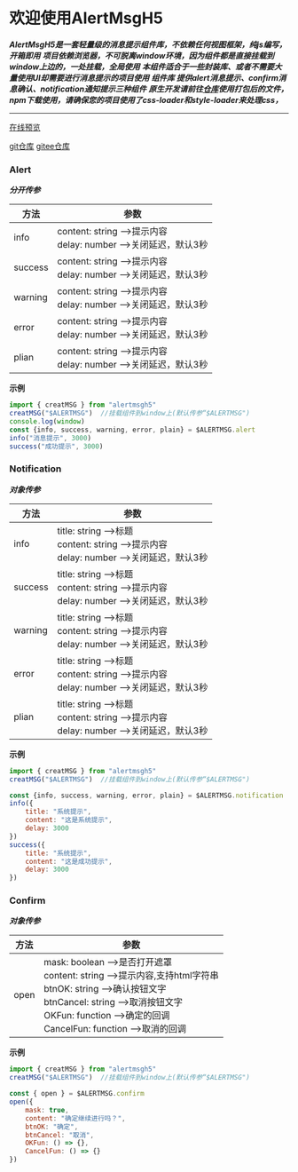# 欢迎使用AlertMsgH5

***AlertMsgH5是一套轻量级的消息提示组件库，不依赖任何视图框架，纯js编写，开箱即用***
***项目依赖浏览器，不可脱离window环境，因为组件都是直接挂载到window上边的，一处挂载，全局使用***
***本组件适合于一些封装库、或者不需要大量使用UI却需要进行消息提示的项目使用***
***组件库 提供alert消息提示、confirm消息确认、notification通知提示三种组件***
***原生开发请前往[仓库](https://github.com/sirxue66/AlertMsgH5)使用打包后的文件，npm下载使用，请确保您的项目使用了css-loader和style-loader来处理css，***
***

[在线预览](https://sirxue66.github.io/AlertMsgH5/)

[git仓库](https://github.com/sirxue66/AlertMsgH5/tree/main/src)
[gitee仓库](https://gitee.com/post-man/alert-msg-h5/tree/main/src)

### Alert
***分开传参***

| 方法  | 参数 |
| ------------- | ------------- |
| info  | content: string -->提示内容 <br>delay: number -->关闭延迟，默认3秒  |
|success | content: string -->提示内容 <br>delay: number -->关闭延迟，默认3秒 |
|warning | content: string -->提示内容 <br>delay: number -->关闭延迟，默认3秒 |
|error |content: string -->提示内容 <br>delay: number -->关闭延迟，默认3秒   |
|plian | content: string -->提示内容 <br>delay: number -->关闭延迟，默认3秒  |

**示例**
```javascript
import { creatMSG } from "alertmsgh5"
creatMSG("$ALERTMSG")  //挂载组件到window上(默认传参“$ALERTMSG")
console.log(window)
const {info, success, warning, error, plain} = $ALERTMSG.alert
info("消息提示", 3000)
success("成功提示", 3000)

```

### Notification
***对象传参***

| 方法  | 参数 |
| ------------- | ------------- |
| info  | title: string -->标题 <br> content: string -->提示内容 <br>delay: number -->关闭延迟，默认3秒|
|success | title: string -->标题 <br> content: string -->提示内容 <br>delay: number -->关闭延迟，默认3秒|
|warning | title: string -->标题 <br> content: string -->提示内容 <br>delay: number -->关闭延迟，默认3秒|
|error | title: string -->标题 <br> content: string -->提示内容 <br>delay: number -->关闭延迟，默认3秒 |
|plian | title: string -->标题 <br> content: string -->提示内容 <br>delay: number -->关闭延迟，默认3秒  |

**示例**
```javascript
import { creatMSG } from "alertmsgh5"
creatMSG("$ALERTMSG")  //挂载组件到window上(默认传参“$ALERTMSG")

const {info, success, warning, error, plain} = $ALERTMSG.notification
info({
	title: "系统提示",
	content: "这是系统提示",
	delay: 3000
})
success({
	title: "系统提示",
	content: "这是成功提示",
	delay: 3000
})

```

### Confirm
***对象传参***

| 方法  | 参数 |
| ------------- | ------------- |
| open  | mask: boolean -->是否打开遮罩<br> content: string -->提示内容,支持html字符串 <br>btnOK: string -->确认按钮文字<br>btnCancel: string -->取消按钮文字<br>OKFun: function -->确定的回调<br>CancelFun: function -->取消的回调 |

**示例**
```javascript
import { creatMSG } from "alertmsgh5"
creatMSG("$ALERTMSG")  //挂载组件到window上(默认传参“$ALERTMSG")

const { open } = $ALERTMSG.confirm
open({
	mask: true,
	content: "确定继续进行吗？",
	btnOK: "确定",
	btnCancel: "取消",
	OKFun: () => {},
	CancelFun: () => {}
})

```














